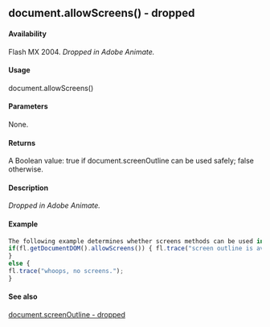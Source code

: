 ## document.allowScreens() - dropped

#### Availability

Flash MX 2004. *Dropped in Adobe Animate.*

#### Usage

document.allowScreens()

#### Parameters

None.

#### Returns

A Boolean value: true if document.screenOutline can be used safely; false otherwise.

#### Description

*Dropped in Adobe Animate.*

#### Example

```javascript
The following example determines whether screens methods can be used in the current document:
if(fl.getDocumentDOM().allowScreens()) { fl.trace("screen outline is available.");
}
else {
fl.trace("whoops, no screens.");
}

```
#### See also

[document.screenOutline - dropped](../Document_object/docum410.md)
